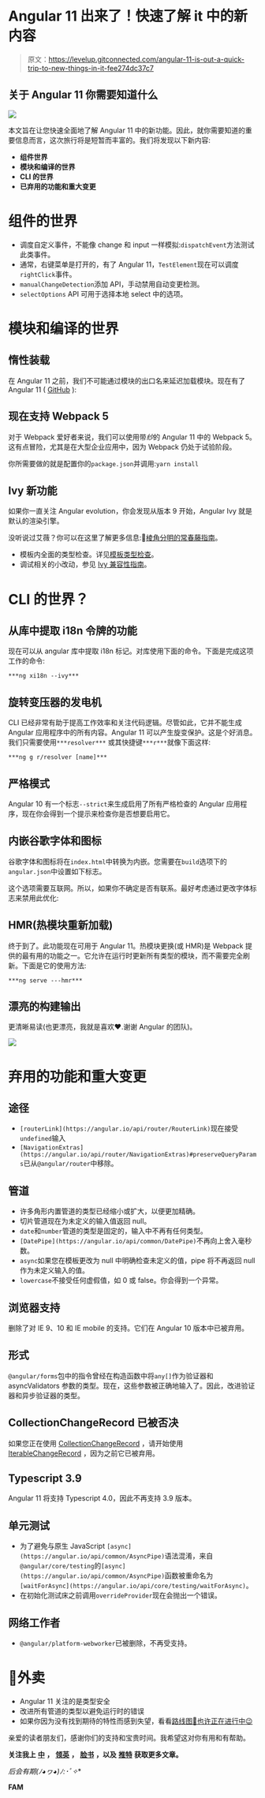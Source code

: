 # Angular 11 出来了！快速了解 it 中的新内容

> 原文：<https://levelup.gitconnected.com/angular-11-is-out-a-quick-trip-to-new-things-in-it-fee274dc37c7>

## 关于 Angular 11 你需要知道什么

![](img/644fbc39e19e1dcecb4405c8d49d7219.png)

本文旨在让您快速全面地了解 Angular 11 中的新功能。因此，就你需要知道的重要信息而言，这次旅行将是短暂而丰富的。我们将发现以下新内容:

*   **组件世界**
*   **模块和编译的世界**
*   **CLI 的世界**
*   **已弃用的功能和重大变更**

# 组件的世界

*   调度自定义事件，不能像 change 和 input 一样模拟:`dispatchEvent`方法测试此类事件。
*   通常，右键菜单是打开的，有了 Angular 11，`TestElement`现在可以调度`rightClick`事件。
*   `manualChangeDetection`添加 API，手动禁用自动变更检测。
*   `selectOptions` API 可用于选择本地 select 中的选项。

# 模块和编译的世界

## 惰性装载

在 Angular 11 之前，我们不可能通过模块的出口名来延迟加载模块。现在有了 Angular 11 ( [GitHub](https://github.com/santoshyadavdev/Angular11-demo) ):

## 现在支持 Webpack 5

对于 Webpack 爱好者来说，我们可以使用带*纱*的 Angular 11 中的 Webpack 5。这有点冒险，尤其是在大型企业应用中，因为 Webpack 仍处于试验阶段。

你所需要做的就是配置你的`package.json`并调用:`yarn install`

## Ivy 新功能

如果你一直关注 Angular evolution，你会发现从版本 9 开始，Angular Ivy 就是默认的渲染引擎。

没听说过艾薇？你可以在这里了解更多信息:🔗[棱角分明的常春藤指南](https://angular.io/guide/ivy)。

*   模板内全面的类型检查。详见[模板类型检查](https://angular.io/guide/template-typecheck)。
*   调试相关的小改动，参见 [Ivy 兼容性指南](https://angular.io/guide/ivy-compatibility)。

# CLI 的世界？

## 从库中提取 i18n 令牌的功能

现在可以从 angular 库中提取 i18n 标记。对库使用下面的命令。下面是完成这项工作的命令:

```
***ng xi18n --ivy***
```

## 旋转变压器的发电机

CLI 已经非常有助于提高工作效率和关注代码逻辑。尽管如此，它并不能生成 Angular 应用程序中的所有内容。Angular 11 可以产生旋变保护。这是个好消息。我们只需要使用`***resolver***` 或其快捷键`***r***`就像下面这样:

```
***ng g r/resolver [name]***
```

## 严格模式

Angular 10 有一个标志`--strict`来生成启用了所有严格检查的 Angular 应用程序，现在你会得到一个提示来检查你是否想要启用它。

## 内嵌谷歌字体和图标

谷歌字体和图标将在`index.html`中转换为内嵌。您需要在`build`选项下的`angular.json`中设置如下标志。

这个选项需要互联网。所以，如果你不确定是否有联系。最好考虑通过更改字体标志来禁用此优化:

## HMR(热模块重新加载)

终于到了。此功能现在可用于 Angular 11。热模块更换(或 HMR)是 Webpack 提供的最有用的功能之一。它允许在运行时更新所有类型的模块，而不需要完全刷新。下面是它的使用方法:

```
***ng serve ---hmr***
```

## 漂亮的构建输出

更清晰易读(也更漂亮，我就是喜欢❤.谢谢 Angular 的团队)。

![](img/d057a8101a6cc4f8662ada55e7916740.png)

# 弃用的功能和重大变更

## 途径

*   `[routerLink](https://angular.io/api/router/RouterLink)`现在接受`undefined`输入
*   `[NavigationExtras](https://angular.io/api/router/NavigationExtras)#preserveQueryParams`已从`@angular/router`中移除。

## 管道

*   许多角形内置管道的类型已经缩小或扩大，以便更加精确。
*   切片管道现在为未定义的输入值返回 null。
*   `date`和`number`管道的类型是固定的，输入中不再有任何类型。
*   `[DatePipe](https://angular.io/api/common/DatePipe)`不再向上舍入毫秒数。
*   `async`如果您在模板更改为 null 中明确检查未定义的值，pipe 将不再返回 null 作为未定义输入的值。
*   `lowercase`不接受任何虚假值，如 0 或 false。你会得到一个异常。

## 浏览器支持

删除了对 IE 9、10 和 IE mobile 的支持。它们在 Angular 10 版本中已被弃用。

## 形式

`@angular/forms`包中的指令曾经在构造函数中将`any[]`作为验证器和 asyncValidators 参数的类型。现在，这些参数被正确地输入了。因此，改进验证器和异步验证器的类型。

## CollectionChangeRecord 已被否决

如果您正在使用 [CollectionChangeRecord](https://angular.io/api/core/CollectionChangeRecord) ，请开始使用 [IterableChangeRecord](https://angular.io/api/core/IterableChangeRecord) ，因为之前它已被弃用。

## Typescript 3.9

Angular 11 将支持 Typescript 4.0，因此不再支持 3.9 版本。

## 单元测试

*   为了避免与原生 JavaScript `[async](https://angular.io/api/common/AsyncPipe)`语法混淆，来自`@angular/core/testing`的`[async](https://angular.io/api/common/AsyncPipe)`函数被重命名为`[waitForAsync](https://angular.io/api/core/testing/waitForAsync)`。
*   在初始化测试床之前调用`overrideProvider`现在会抛出一个错误。

## 网络工作者

*   `@angular/platform-webworker`已被删除，不再受支持。

# 💼外卖

*   Angular 11 关注的是类型安全
*   改进所有管道的类型以避免运行时的错误
*   如果你因为没有找到期待的特性而感到失望，看看[路线图🔗也许正在进行中😉](https://angular.io/guide/roadmap)

亲爱的读者朋友们，感谢你们的支持和宝贵时间。我希望这对你有用和有帮助。

**关注我上** [**中**](https://medium.com/@famzil/) **，** [**领英**](https://www.linkedin.com/in/fatima-amzil-9031ba95/) **，** [**脸书**](https://www.facebook.com/The-Front-End-World) **，以及** [**推特**](https://twitter.com/FatimaAMZIL9) **获取更多文章。**

**后会有期(ﾉ◕ヮ◕)ﾉ*:･ﾟ✧**

**FAM**